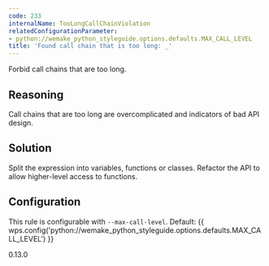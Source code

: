 ```yaml
---
code: 233
internalName: TooLongCallChainViolation
relatedConfigurationParameter:
- python://wemake_python_styleguide.options.defaults.MAX_CALL_LEVEL
title: 'Found call chain that is too long: _'
---
```


Forbid call chains that are too long.

## Reasoning
Call chains that are too long are overcomplicated and indicators of
bad API design.

## Solution
Split the expression into variables, functions or classes. Refactor
the API to allow higher-level access to functions.

## Configuration
This rule is configurable with `--max-call-level`. Default:
{{ wps.config('python://wemake_python_styleguide.options.defaults.MAX_CALL_LEVEL') }}

<div class="versionadded">

0.13.0

</div>